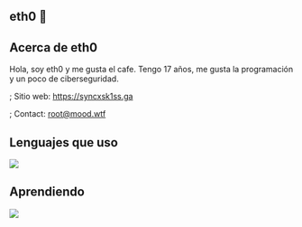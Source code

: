 ## eth0 🖤
## Acerca de eth0
  Hola, soy eth0 y me gusta el cafe. Tengo 17 años, me gusta la programación y un poco de ciberseguridad.

 ; Sitio web: https://syncxsk1ss.ga

 ; Contact: root@mood.wtf

## Lenguajes que uso
<img src="https://skillicons.dev/icons?i=js,html,css,nodejs,python,ruby,bash,react,swift,typescript,php&theme=dark" />
</div>

## Aprendiendo
<img src="https://skillicons.dev/icons?i=nextjs,matlab,lua&theme=dark" />
</div>
